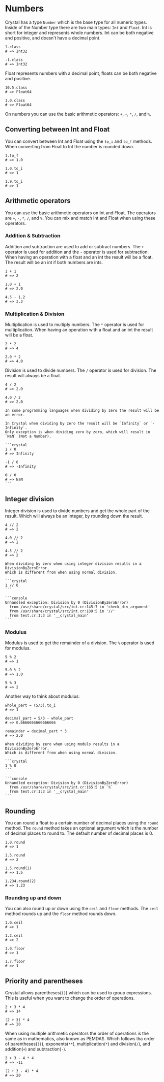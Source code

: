 # Numbers

Crystal has a type `Number` which is the base type for all numeric types.
Inside of the Number type there are two main types: `Int` and `Float`.
Int is short for integer and represents whole numbers.
Int can be both negative and positive, and doesn't have a decimal point.

```crystal
1.class
# => Int32

-1.class
# => Int32
```

Float represents numbers with a decimal point, floats can be both negative and positive.

```crystal
10.5.class
# => Float64

1.0.class
# => Float64
```

On numbers you can use the basic arithmetic operators: `+`, `-`, `*`, `/`, and `%`.

## Converting between Int and Float

You can convert between Int and Float using the `to_i` and `to_f` methods.
When converting from Float to Int the number is rounded down.

```crystal
1.to_f
# => 1.0

1.0.to_i
# => 1

1.9.to_i
# => 1
```

## Arithmetic operators

You can use the basic arithmetic operators on Int and Float.
The operators are `+`, `-`, `*`, `/`, and `%`.
You can mix and match Int and Float when using these operators.

### Addition & Subtraction

Addition and subtraction are used to add or subtract numbers.
The `+` operator is used for addition and the `-` operator is used for subtraction.
When having an operation with a float and an int the result will be a float.
The result will be an int if both numbers are ints.

```crystal
1 + 1
# => 2

1.0 + 1
# => 2.0

4.5 - 1.2
# => 3.3
```

### Multiplication & Division

Multiplication is used to multiply numbers.
The `*` operator is used for multiplication.
When having an operation with a float and an int the result will be a float.

```crystal
2 * 2
# => 4

2.0 * 2
# => 4.0
```

Division is used to divide numbers.
The `/` operator is used for division.
The result will always be a float.

```crystal
4 / 2
# => 2.0

4.0 / 2
# => 2.0
```

````exercism/caution
In some programming languages when dividing by zero the result will be an error.

In Crystal when dividing by zero the result will be `Infinity` or `-Infinity`.
Only exception is when dividing zero by zero, which will result in `NaN` (Not a Number).

```crystal
1 / 0
# => Infinity

-1 / 0
# => -Infinity

0 / 0
# => NaN
```
````

## Integer division

Integer division is used to divide numbers and get the whole part of the result.
Which will always be an integer, by rounding down the result.

```crystal
4 // 2
# => 2

4.0 // 2
# => 2

4.5 // 2
# => 2
```

````exercism/caution
When dividing by zero when using integer division results in a DivisionByZeroError.
Which is different from when using normal division.

```crystal
1 // 0
```

```console
Unhandled exception: Division by 0 (DivisionByZeroError)
  from /usr/share/crystal/src/int.cr:145:7 in 'check_div_argument'
  from /usr/share/crystal/src/int.cr:109:5 in '//'
  from test.cr:1:3 in '__crystal_main'
```
````

### Modulus

Modulus is used to get the remainder of a division.
The `%` operator is used for modulus.

```crystal
5 % 2
# => 1

5.0 % 2
# => 1.0

5 % 3
# => 2
```

Another way to think about modulus:

```crystal
whole_part = (5/3).to_i
# => 1

decimal_part = 5/3 - whole_part
# => 0.6666666666666666

remainder = decimal_part * 3
# => 2.0
```

````exercism/caution
When dividing by zero when using modulo results in a DivisionByZeroError.
Which is different from when using normal division.

```crystal
1 % 0
```

```console
Unhandled exception: Division by 0 (DivisionByZeroError)
  from /usr/share/crystal/src/int.cr:165:5 in `%`
  from test.cr:1:3 in '__crystal_main'
```
````

## Rounding

You can round a float to a certain number of decimal places using the `round` method.
The `round` method takes an optional argument which is the number of decimal places to round to.
The default number of decimal places is 0.

```crystal
1.0.round
# => 1

1.5.round
# => 2

1.5.round(1)
# => 1.5

1.234.round(2)
# => 1.23
```

### Rounding up and down

You can also round up or down using the `ceil` and `floor` methods.
The `ceil` method rounds up and the `floor` method rounds down.

```crystal
1.0.ceil
# => 1

1.2.ceil
# => 2

1.0.floor
# => 1

1.7.floor
# => 1
```

## Priority and parentheses

Crystal allows parentheses(`()`) which can be used to group expressions.
This is useful when you want to change the order of operations.

```crystal
2 + 3 * 4
# => 14

(2 + 3) * 4
# => 20
```

When using multiple arithmetic operators the order of operations is the same as in mathematics, also known as PEMDAS.
Which follows tha order of parentheses(`()`), exponents(`**`), multiplication(`*`) and division(`/`), and addition(`+`) and subtraction(`-`).

```crystal
2 + 3 - 4 * 4
# => -11

(2 + 3 - 4) * 4
# => 20
```
